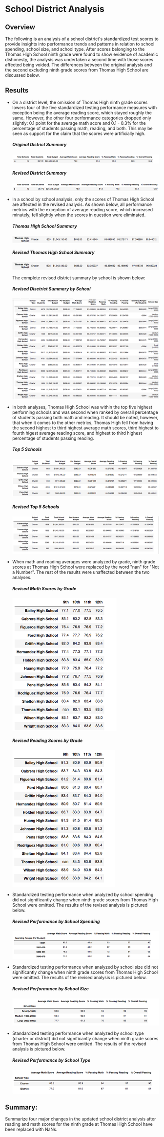 # School District Analysis

## Overview 

The following is an analysis of a school district's standardized test scores to provide insights into performance trends and patterns in relation to school spending, school size, and school type. After scores belonging to the Thomas High School ninth grade were found to show evidence of academic dishonesty, the analysis was undertaken a second time with those scores affected being voided. The differences between the original analysis and the second excluding ninth grade scores from Thomas High School are discussed below. 

## Results

* On a district level, the omission of Thomas High ninth grade scores lowers four of the five standardized testing performance measures with exception being the average reading score, which stayed roughly the same. However, the other four performance categories dropped only slightly: 0.1 point for the average math score and 0.1 - 0.3% for the percentage of students passing math, reading, and both.  This may be seen as support for the claim that the scores were artificially high.
  ##### Original District Summary
  ![](resources/DataFrame_Screenshots/district_summary.png)
  ##### Revised District Summary
  ![](resources/DataFrame_Screenshots/district_summary_revised.png)

* In a school by school analysis, only the scores of Thomas High School are affected in the revised analysis. As shown below, all performance metrics with the exception of average reading score, which increased minutely, fell slightly when the scores in question were eliminated.
  ##### Thomas High School Summary
  ![](resources/DataFrame_Screenshots/ths.png)
  ##### Revised Thomas High School Summary
  ![](resources/DataFrame_Screenshots/ths_revised.png)
  
  The complete revised district summary by school is shown below:
  ##### Revised Disctrict Summary by School
  ![](resources/DataFrame_Screenshots/per_school_summary_revised.png)

* In both analyses, Thomas High School was within the top five highest performing schools and was second when ranked by overall percentage of students passing both math and reading. It should be noted, however, that when it comes to the other metrics, Thomas High fell from having the second highest to third highest average math scores, third highest to fourth higest average reading score, and highest to third highest percentage of students passing reading.    
  ##### Top 5 Schools
  ![](resources/DataFrame_Screenshots/top_five_schools.png)
  ##### Revised Top 5 Schools
  ![](resources/DataFrame_Screenshots/top_five_schools_revised.png)

* When math and reading averages were analyzed by grade, ninth grade scores at Thomas High School were replaced by the word "nan" for "Not a Number". The rest of the results were unaffected between the two analyses. 
  ##### Revised Math Scores by Grade
  ![](resources/DataFrame_Screenshots/math_averages_revised.png)
  ##### Revised Reading Scores by Grade
  ![](resources/DataFrame_Screenshots/reading_averages_revised.png)

* Standardized testing performance when analyzed by school spending did not significantly change when ninth grade scores from Thomas High School were omitted. The results of the revised analysis is pictured below. 
  ##### Revised Performance by School Spending
  ![](resources/DataFrame_Screenshots/school_spending_summary.png)

* Standardized testing performance when analyzed by school size did not significantly change when ninth grade scores from Thomas High School were omitted. The results of the revised analysis is pictured below. 
  ##### Revised Performance by School Size
  ![](resources/DataFrame_Screenshots/school_size_summary.png)

* Standardized testing performance when analyzed by school type (charter or district) did not significantly change when ninth grade scores from Thomas High School were omitted. The results of the revised analysis is pictured below.
  ##### Revised Performance by School Type
  ![](resources/DataFrame_Screenshots/school_type_summary.png)

## Summary:
Summarize four major changes in the updated school district analysis after reading and math scores for the ninth grade at Thomas High School have been replaced with NaNs.
